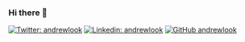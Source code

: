 ### Hi there 👋


[![Twitter: andrewlook](https://img.shields.io/twitter/follow/andrewlook?style=social)](https://twitter.com/andrewlook)
[![Linkedin: andrewlook](https://img.shields.io/badge/-andrewlook-blue?style=flat-square&logo=Linkedin&logoColor=white&link=https://www.linkedin.com/in/andrewlook/)](https://www.linkedin.com/in/andrewlook/)
[![GitHub andrewlook](https://img.shields.io/github/followers/andrewlook?label=follow&style=social)](https://github.com/andrewlook)

<!--
**andrewlook/andrewlook** is a ✨ _special_ ✨ repository because its `README.md` (this file) appears on your GitHub profile.

Here are some ideas to get you started:

- 🔭 I’m currently working on ...
- 🌱 I’m currently learning ...
- 👯 I’m looking to collaborate on ...
- 🤔 I’m looking for help with ...
- 💬 Ask me about ...
- 📫 How to reach me: ...
- 😄 Pronouns: ...
- ⚡ Fun fact: ...
-->
